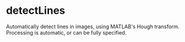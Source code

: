 # detectLines
Automatically detect lines in images, using MATLAB's Hough transform. Processing is automatic, or can be fully specified.

